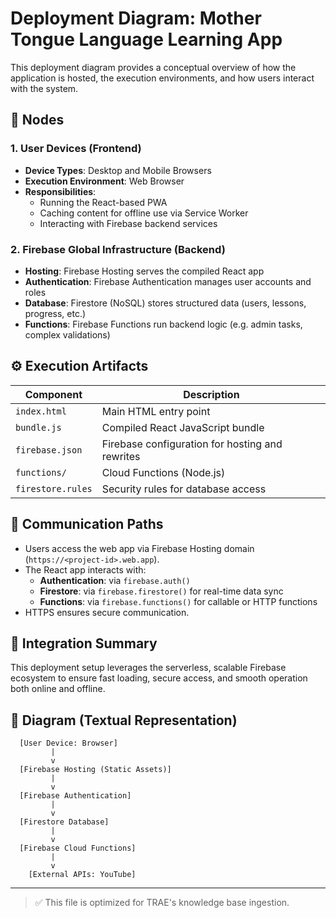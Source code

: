 
# Deployment Diagram: Mother Tongue Language Learning App

This deployment diagram provides a conceptual overview of how the application is hosted, the execution environments, and how users interact with the system.

## 📡 Nodes

### 1. User Devices (Frontend)
- **Device Types**: Desktop and Mobile Browsers
- **Execution Environment**: Web Browser
- **Responsibilities**:
  - Running the React-based PWA
  - Caching content for offline use via Service Worker
  - Interacting with Firebase backend services

### 2. Firebase Global Infrastructure (Backend)
- **Hosting**: Firebase Hosting serves the compiled React app
- **Authentication**: Firebase Authentication manages user accounts and roles
- **Database**: Firestore (NoSQL) stores structured data (users, lessons, progress, etc.)
- **Functions**: Firebase Functions run backend logic (e.g. admin tasks, complex validations)

## ⚙️ Execution Artifacts

| Component         | Description |
|------------------|-------------|
| `index.html`     | Main HTML entry point |
| `bundle.js`      | Compiled React JavaScript bundle |
| `firebase.json`  | Firebase configuration for hosting and rewrites |
| `functions/`     | Cloud Functions (Node.js) |
| `firestore.rules`| Security rules for database access |

## 🔄 Communication Paths

- Users access the web app via Firebase Hosting domain (`https://<project-id>.web.app`).
- The React app interacts with:
  - **Authentication**: via `firebase.auth()`
  - **Firestore**: via `firebase.firestore()` for real-time data sync
  - **Functions**: via `firebase.functions()` for callable or HTTP functions
- HTTPS ensures secure communication.

## 🧩 Integration Summary

This deployment setup leverages the serverless, scalable Firebase ecosystem to ensure fast loading, secure access, and smooth operation both online and offline.

## 📌 Diagram (Textual Representation)

```
  [User Device: Browser]
         |
         v
  [Firebase Hosting (Static Assets)]
         |
         v
  [Firebase Authentication]
         |
         v
  [Firestore Database]
         |
         v
  [Firebase Cloud Functions]
         |
         v
    [External APIs: YouTube]
```

---

> ✅ This file is optimized for TRAE's knowledge base ingestion.
